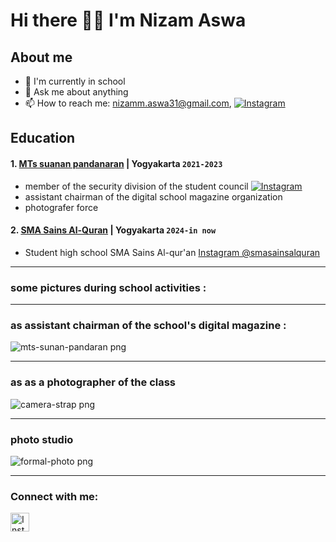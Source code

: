 # Hi there 👋🏼 I'm Nizam Aswa 
## About me
- 🔭 I'm currently in school
- 💬 Ask me about anything
- 📫 How to reach me: nizamm.aswa31@gmail.com, [![Instagram](./img/instagram-light.svg)](https://www.instagram.com/nizamm_hfdz/)

## Education

#### 1. [MTs suanan pandanaran]() | Yogyakarta `2021-2023`
- member of the security division of the student council [![Instagram](./img/instagram-light.svg)](https://www.instagram.com/mtsspandanaran/)
- assistant chairman of the digital school magazine organization
- photografer force
  
#### 2. [SMA Sains Al-Quran](https://www.instagram.com/smasainsalquran/) | Yogyakarta `2024-in now`
- Student high school SMA Sains Al-qur'an [Instagram @smasainsalquran](https://www.instagram.com/smasainsalquran/)

---

### some pictures during school activities :
---
### as assistant chairman of the school's digital magazine :
![mts-sunan-pandaran png](https://github.com/user-attachments/assets/5a82daab-54ab-4e9e-a505-7037949c3893)

---
### as as a photographer of the class
![camera-strap png](https://github.com/user-attachments/assets/993d07ab-df26-4953-ba11-4fc87d0bbaf0)

---
### photo studio
![formal-photo png](https://github.com/user-attachments/assets/69852e34-79b5-46d4-955f-d3820e3b8128)



___

### Connect with me:

<a href="https://www.instagram.com/nizamm_hfdz/" target="_blank">
  <img src="https://upload.wikimedia.org/wikipedia/commons/a/a5/Instagram_icon.png" 
       alt="Instagram" 
       width="30" height="30">
</a>




[webku]: https://github.com/zamaswa


